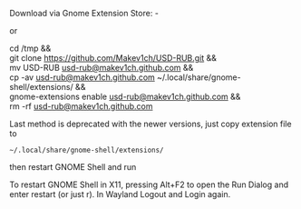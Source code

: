 Download via Gnome Extension Store: -

or

cd /tmp && \
git clone https://github.com/Makev1ch/USD-RUB.git && \
mv USD-RUB usd-rub@makev1ch.github.com && \
cp -av usd-rub@makev1ch.github.com ~/.local/share/gnome-shell/extensions/ && \
gnome-extensions enable usd-rub@makev1ch.github.com && \
rm -rf usd-rub@makev1ch.github.com



Last method is deprecated with the newer versions, just copy extension file to
```
~/.local/share/gnome-shell/extensions/
```
then restart GNOME Shell and run

To restart GNOME Shell in X11, pressing Alt+F2 to open the Run Dialog and enter restart 
(or just r). 
In Wayland Logout and Login again.
